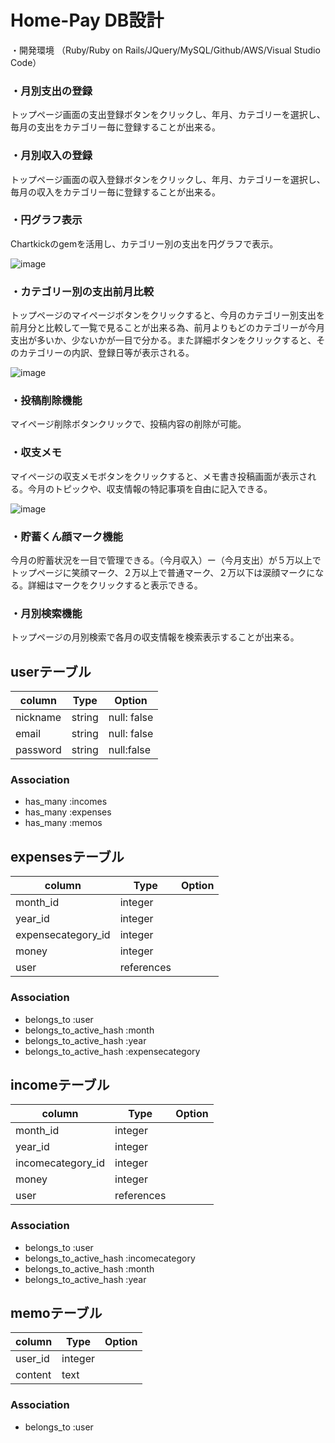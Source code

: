 # Home-Pay DB設計
・開発環境
（Ruby/Ruby on Rails/JQuery/MySQL/Github/AWS/Visual Studio Code）

### ・月別支出の登録
トップページ画面の支出登録ボタンをクリックし、年月、カテゴリーを選択し、毎月の支出をカテゴリー毎に登録することが出来る。


### ・月別収入の登録
トップページ画面の収入登録ボタンをクリックし、年月、カテゴリーを選択し、毎月の収入をカテゴリー毎に登録することが出来る。

### ・円グラフ表示
Chartkickのgemを活用し、カテゴリー別の支出を円グラフで表示。

![image](https://user-images.githubusercontent.com/55436678/72310320-ca13b300-36c4-11ea-93ce-4625201139d1.png)


### ・カテゴリー別の支出前月比較
トップページのマイページボタンをクリックすると、今月のカテゴリー別支出を前月分と比較して一覧で見ることが出来る為、前月よりもどのカテゴリーが今月支出が多いか、少ないかが一目で分かる。また詳細ボタンをクリックすると、そのカテゴリーの内訳、登録日等が表示される。

![image](https://user-images.githubusercontent.com/55436678/72311905-a30bb000-36c9-11ea-926c-17191f64de35.png)


### ・投稿削除機能
マイページ削除ボタンクリックで、投稿内容の削除が可能。

### ・収支メモ
マイページの収支メモボタンをクリックすると、メモ書き投稿画面が表示される。今月のトピックや、収支情報の特記事項を自由に記入できる。

![image](https://user-images.githubusercontent.com/55436678/72312389-532de880-36cb-11ea-9a64-f1120a20cfb9.png)


### ・貯蓄くん顔マーク機能
今月の貯蓄状況を一目で管理できる。（今月収入）ー（今月支出）が５万以上でトップページに笑顔マーク、２万以上で普通マーク、２万以下は涙顔マークになる。詳細はマークをクリックすると表示できる。


### ・月別検索機能
トップページの月別検索で各月の収支情報を検索表示することが出来る。


## userテーブル
|column|Type|Option|
|------|----|------|
|nickname|string|null: false|
|email|string|null: false|
|password|string|null:false|


### Association
- has_many :incomes
- has_many :expenses
- has_many :memos
 


## expensesテーブル
|column|Type|Option|
|------|----|------|
|month_id|integer|
|year_id|integer|
|expensecategory_id|integer|
|money|integer|
|user|references|

### Association
- belongs_to :user
- belongs_to_active_hash :month
- belongs_to_active_hash :year
- belongs_to_active_hash :expensecategory


## incomeテーブル
|column|Type|Option|
|------|----|------|
|month_id|integer|
|year_id|integer|
|incomecategory_id|integer|
|money|integer|
|user|references|

### Association
- belongs_to :user
- belongs_to_active_hash :incomecategory
- belongs_to_active_hash :month
- belongs_to_active_hash :year



## memoテーブル
|column|Type|Option|
|------|----|------|
|user_id|integer|
|content|text|


### Association
- belongs_to :user



